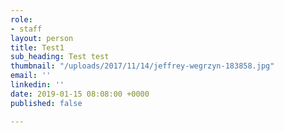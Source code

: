 ```yaml
---
role:
- staff
layout: person
title: Test1
sub_heading: Test test
thumbnail: "/uploads/2017/11/14/jeffrey-wegrzyn-183858.jpg"
email: ''
linkedin: ''
date: 2019-01-15 08:08:00 +0000
published: false

---
```

